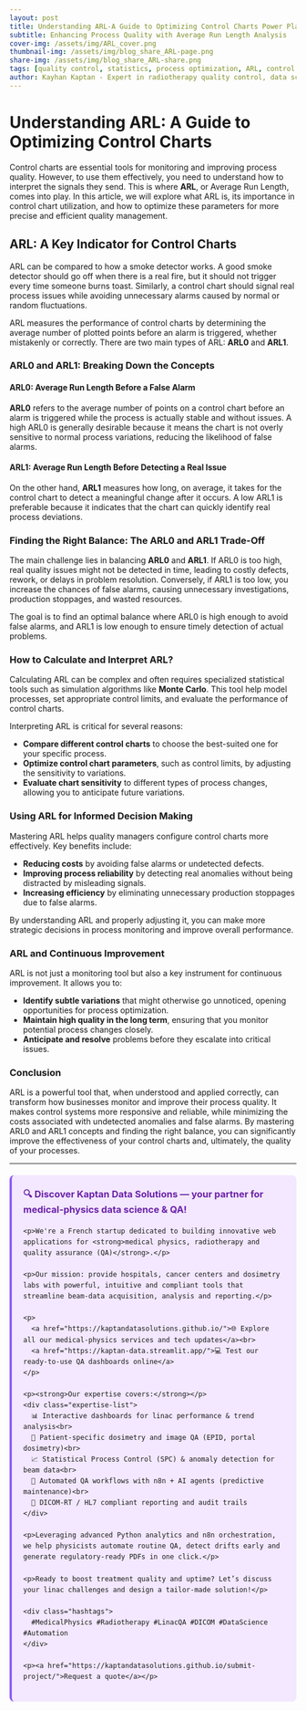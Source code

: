 ```yaml
---
layout: post
title: Understanding ARL-A Guide to Optimizing Control Charts Power Plans
subtitle: Enhancing Process Quality with Average Run Length Analysis
cover-img: /assets/img/ARL_cover.png
thumbnail-img: /assets/img/blog_share_ARL-page.png
share-img: /assets/img/blog_share_ARL-share.png
tags: [quality control, statistics, process optimization, ARL, control charts, manufacturing, Average-Run-Length]
author: Kayhan Kaptan - Expert in radiotherapy quality control, data science and automation
---
```


# Understanding ARL: A Guide to Optimizing Control Charts

Control charts are essential tools for monitoring and improving process quality. However, to use them effectively, you need to understand how to interpret the signals they send. This is where **ARL**, or Average Run Length, comes into play. In this article, we will explore what ARL is, its importance in control chart utilization, and how to optimize these parameters for more precise and efficient quality management.

## ARL: A Key Indicator for Control Charts

ARL can be compared to how a smoke detector works. A good smoke detector should go off when there is a real fire, but it should not trigger every time someone burns toast. Similarly, a control chart should signal real process issues while avoiding unnecessary alarms caused by normal or random fluctuations.

ARL measures the performance of control charts by determining the average number of plotted points before an alarm is triggered, whether mistakenly or correctly. There are two main types of ARL: **ARL0** and **ARL1**.

### ARL0 and ARL1: Breaking Down the Concepts

#### ARL0: Average Run Length Before a False Alarm
**ARL0** refers to the average number of points on a control chart before an alarm is triggered while the process is actually stable and without issues. A high ARL0 is generally desirable because it means the chart is not overly sensitive to normal process variations, reducing the likelihood of false alarms.

#### ARL1: Average Run Length Before Detecting a Real Issue
On the other hand, **ARL1** measures how long, on average, it takes for the control chart to detect a meaningful change after it occurs. A low ARL1 is preferable because it indicates that the chart can quickly identify real process deviations.

### Finding the Right Balance: The ARL0 and ARL1 Trade-Off

The main challenge lies in balancing **ARL0** and **ARL1**. If ARL0 is too high, real quality issues might not be detected in time, leading to costly defects, rework, or delays in problem resolution. Conversely, if ARL1 is too low, you increase the chances of false alarms, causing unnecessary investigations, production stoppages, and wasted resources.

The goal is to find an optimal balance where ARL0 is high enough to avoid false alarms, and ARL1 is low enough to ensure timely detection of actual problems.

### How to Calculate and Interpret ARL?

Calculating ARL can be complex and often requires specialized statistical tools such as simulation algorithms like **Monte Carlo**. This tool help model processes, set appropriate control limits, and evaluate the performance of control charts.

Interpreting ARL is critical for several reasons:
- **Compare different control charts** to choose the best-suited one for your specific process.
- **Optimize control chart parameters**, such as control limits, by adjusting the sensitivity to variations.
- **Evaluate chart sensitivity** to different types of process changes, allowing you to anticipate future variations.

### Using ARL for Informed Decision Making

Mastering ARL helps quality managers configure control charts more effectively. Key benefits include:
- **Reducing costs** by avoiding false alarms or undetected defects.
- **Improving process reliability** by detecting real anomalies without being distracted by misleading signals.
- **Increasing efficiency** by eliminating unnecessary production stoppages due to false alarms.

By understanding ARL and properly adjusting it, you can make more strategic decisions in process monitoring and improve overall performance.

### ARL and Continuous Improvement

ARL is not just a monitoring tool but also a key instrument for continuous improvement. It allows you to:
- **Identify subtle variations** that might otherwise go unnoticed, opening opportunities for process optimization.
- **Maintain high quality in the long term**, ensuring that you monitor potential process changes closely.
- **Anticipate and resolve** problems before they escalate into critical issues.

### Conclusion

ARL is a powerful tool that, when understood and applied correctly, can transform how businesses monitor and improve their process quality. It makes control systems more responsive and reliable, while minimizing the costs associated with undetected anomalies and false alarms. By mastering ARL0 and ARL1 concepts and finding the right balance, you can significantly improve the effectiveness of your control charts and, ultimately, the quality of your processes.

---


<html lang="fr">
<head>
    <meta charset="UTF-8">
    <meta name="viewport" content="width=device-width, initial-scale=1.0">
    <title>Kaptan Data Solutions</title>
    <style>
        .citation {
            background-color: #f3e8ff;
            border-left: 4px solid #8b5cf6;
            padding: 20px;
            margin: 20px 0;
            border-radius: 8px;
            font-family: -apple-system, BlinkMacSystemFont, 'Segoe UI', Roboto, sans-serif;
            line-height: 1.6;
        }
        .citation h3 {
            color: #6b21a8;
            margin-top: 0;
        }
        .citation a {
            color: #7c3aed;
            text-decoration: none;
        }
        .citation a:hover {
            text-decoration: underline;
        }
        .expertise-list {
            margin: 15px 0;
        }
        .hashtags {
            font-weight: bold;
            color: #7c3aed;
            margin-top: 15px;
        }
    </style>
</head>
<body>
  <div class="citation">
    <h3>🔍 Discover Kaptan Data Solutions — your partner for medical-physics data science & QA!</h3>

    <p>We're a French startup dedicated to building innovative web applications for <strong>medical physics, radiotherapy and quality assurance (QA)</strong>.</p>

    <p>Our mission: provide hospitals, cancer centers and dosimetry labs with powerful, intuitive and compliant tools that streamline beam-data acquisition, analysis and reporting.</p>

    <p>
      <a href="https://kaptandatasolutions.github.io/">🌐 Explore all our medical-physics services and tech updates</a><br>
      <a href="https://kaptan-data.streamlit.app/">💻 Test our ready-to-use QA dashboards online</a>
    </p>

    <p><strong>Our expertise covers:</strong></p>
    <div class="expertise-list">
      📊 Interactive dashboards for linac performance & trend analysis<br>
      🔬 Patient-specific dosimetry and image QA (EPID, portal dosimetry)<br>
      📈 Statistical Process Control (SPC) & anomaly detection for beam data<br>
      🤖 Automated QA workflows with n8n + AI agents (predictive maintenance)<br>
      📑 DICOM-RT / HL7 compliant reporting and audit trails
    </div>

    <p>Leveraging advanced Python analytics and n8n orchestration, we help physicists automate routine QA, detect drifts early and generate regulatory-ready PDFs in one click.</p>

    <p>Ready to boost treatment quality and uptime? Let’s discuss your linac challenges and design a tailor-made solution!</p>

    <div class="hashtags">
      #MedicalPhysics #Radiotherapy #LinacQA #DICOM #DataScience #Automation
    </div>

    <p><a href="https://kaptandatasolutions.github.io/submit-project/">Request a quote</a></p>
  </div>
</body>
</html>